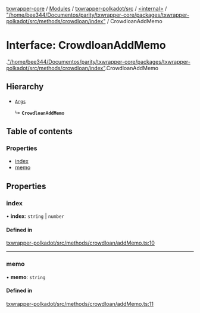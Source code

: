 [txwrapper-core](../README.md) / [Modules](../modules.md) / [txwrapper-polkadot/src](../modules/txwrapper_polkadot_src.md) / [<internal\>](../modules/txwrapper_polkadot_src._internal_.md) / ["/home/bee344/Documentos/parity/txwrapper-core/packages/txwrapper-polkadot/src/methods/crowdloan/index"](../modules/txwrapper_polkadot_src._internal_.__home_bee344_Documentos_parity_txwrapper_core_packages_txwrapper_polkadot_src_methods_crowdloan_index_.md) / CrowdloanAddMemo

# Interface: CrowdloanAddMemo

[<internal>](../modules/txwrapper_polkadot_src._internal_.md).["/home/bee344/Documentos/parity/txwrapper-core/packages/txwrapper-polkadot/src/methods/crowdloan/index"](../modules/txwrapper_polkadot_src._internal_.__home_bee344_Documentos_parity_txwrapper_core_packages_txwrapper_polkadot_src_methods_crowdloan_index_.md).CrowdloanAddMemo

## Hierarchy

- [`Args`](../modules/txwrapper_core_src.md#args)

  ↳ **`CrowdloanAddMemo`**

## Table of contents

### Properties

- [index](txwrapper_polkadot_src._internal_.__home_bee344_Documentos_parity_txwrapper_core_packages_txwrapper_polkadot_src_methods_crowdloan_index_.CrowdloanAddMemo.md#index)
- [memo](txwrapper_polkadot_src._internal_.__home_bee344_Documentos_parity_txwrapper_core_packages_txwrapper_polkadot_src_methods_crowdloan_index_.CrowdloanAddMemo.md#memo)

## Properties

### index

• **index**: `string` \| `number`

#### Defined in

[txwrapper-polkadot/src/methods/crowdloan/addMemo.ts:10](https://github.com/paritytech/txwrapper-core/blob/bb9e677/packages/txwrapper-polkadot/src/methods/crowdloan/addMemo.ts#L10)

___

### memo

• **memo**: `string`

#### Defined in

[txwrapper-polkadot/src/methods/crowdloan/addMemo.ts:11](https://github.com/paritytech/txwrapper-core/blob/bb9e677/packages/txwrapper-polkadot/src/methods/crowdloan/addMemo.ts#L11)
